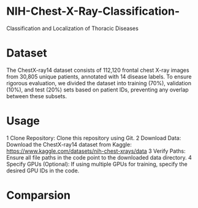 # NIH-Chest-X-Ray-Classification-
Classification and Localization of Thoracic Diseases

# Dataset
The ChestX-ray14 dataset consists of 112,120 frontal chest X-ray images from 30,805 unique patients, annotated with 14 disease labels. To ensure rigorous evaluation, we divided the dataset into training (70%), validation (10%), and test (20%) sets based on patient IDs, preventing any overlap between these subsets.

# Usage
1 Clone Repository: Clone this repository using Git.
2 Download Data: Download the ChestX-ray14 dataset from Kaggle:
 https://www.kaggle.com/datasets/nih-chest-xrays/data
3 Verify Paths: Ensure all file paths in the code point to the downloaded data directory.
4 Specify GPUs (Optional): If using multiple GPUs for training, specify the desired GPU IDs in the code.
# Comparsion

